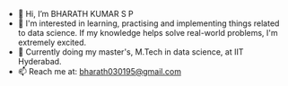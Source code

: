 - 👋 Hi, I’m BHARATH KUMAR S P
- 👀 I'm interested in learning, practising and implementing things related to data science. If my knowledge helps solve real-world problems, I'm extremely excited.
- 🌱 Currently doing my master's, M.Tech in data science, at IIT Hyderabad.
- 📫 Reach me at: bharath030195@gmail.com

<!---
Bharath-sp/Bharath-sp is a ✨ special ✨ repository because its `README.md` (this file) appears on your GitHub profile.
You can click the Preview link to take a look at your changes.
--->
